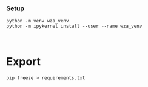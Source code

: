 ### Setup

```
python -m venv wza_venv
python -m ipykernel install --user --name wza_venv
```

<br />

# Export

```
pip freeze > requirements.txt
```
